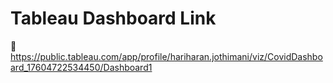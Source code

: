 # Tableau Dashboard Link

🔗 https://public.tableau.com/app/profile/hariharan.jothimani/viz/CovidDashboard_17604722534450/Dashboard1
